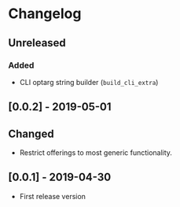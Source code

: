 # Changelog

## Unreleased
### Added
- CLI optarg string builder (`build_cli_extra`)

## [0.0.2] - 2019-05-01
## Changed
- Restrict offerings to most generic functionality.

## [0.0.1] - 2019-04-30
- First release version

